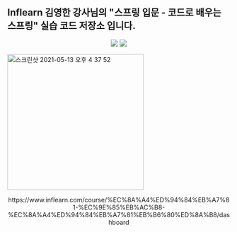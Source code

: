 <h2>Inflearn 김영한 강사님의 "스프링 입문 - 코드로 배우는 스프링" 실습 코드 저장소 입니다.</h2>


<p align='center'>
    <img src="https://img.shields.io/badge/Java-007396?style=flat-square&logo=Java&logoColor=white"/>
    <img src="https://img.shields.io/badge/SpringBoot-6DB33F?style=flat-square&logo=Spring&logoColor=white"/>
</p>

<img width="308" alt="스크린샷 2021-05-13 오후 4 37 52" src="https://user-images.githubusercontent.com/67749318/118094345-93a98d80-b409-11eb-903a-dfc6e3a0355e.png"  align='center'/>


<p align='center'>
    https://www.inflearn.com/course/%EC%8A%A4%ED%94%84%EB%A7%81-%EC%9E%85%EB%AC%B8-%EC%8A%A4%ED%94%84%EB%A7%81%EB%B6%80%ED%8A%B8/dashboard
</p>  




